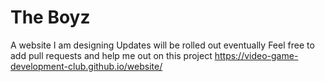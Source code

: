 # The Boyz
A website I am designing 
Updates will be rolled out eventually 
Feel free to add pull requests and help me out on this project 
https://video-game-development-club.github.io/website/
